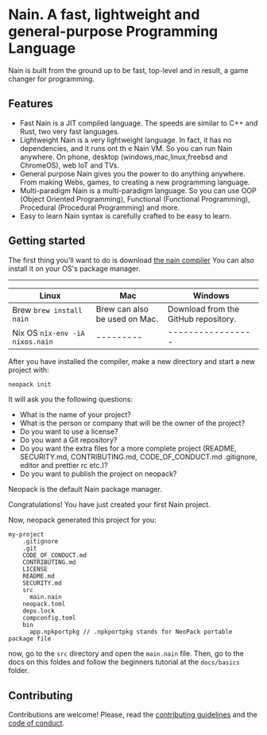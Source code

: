 # Nain. A fast, lightweight and general-purpose Programming Language

Nain is built from the ground up to be fast, top-level and in result, a game changer for programming.

## Features

- Fast
Nain is a JIT compiled language. The speeds are similar to C++ and Rust, two very fast languages.
- Lightweight
Nain is a very lightweight language.
In fact, it has no dependencies, and it runs ont th e Nain VM. So you can run Nain anywhere. On phone, desktop (windows,mac,linux,freebsd and ChromeOS), web IoT and TVs.
- General purpose
Nain gives you the power to do anything anywhere.
From making Webs, games, to creating a new programming language.
- Multi-paradigm
Nain is a multi-paradigm language.
So you can use OOP (Object Oriented Programming), Functional (Functional Programming), Procedural (Procedural Programming) and more.
- Easy to learn
Nain syntax is carefully crafted to be easy to learn.

## Getting started

The first thing you'll want to do is download [the nain compiler](github.com/theatualmariluski/nain)
You can also install it on your OS's package manager.

--------------------------------------------------------------------------------------------
| **Linux** | **Mac**                                              | **Windows**                                                        |
|-----------|--------------------------------------------|---------------------------------|
|Brew `brew install nain`| Brew can also be used on Mac. | Download from the GitHub repository. |
|Nix OS `nix-env -iA nixos.nain`| ---------  | ----------------- |

After you have installed the compiler, make a new directory and start a new project with:
```bash
neopack init
```
It will ask you the following questions:

* What is the name of your project?
* What is the person or company that will be the owner of the project?
* Do you want to use a license?
* Do you want a Git repository?
* Do you want the extra files for a more complete project (README, SECURITY.md, CONTRIBUTING.md, CODE_OF_CONDUCT.md .gitignore, editor and prettier rc etc.)?
* Do you want to publish the project on neopack?

Neopack is the default Nain package manager.

Congratulations!
You have just created your first Nain project.

Now, neopack generated this project for you:
```filetree
my-project
    .gitignore
    .git
    CODE_OF_CONDUCT.md
    CONTRIBUTING.md
    LICENSE
    README.md
    SECURITY.md
    src
      main.nain
    neopack.toml
    deps.lock
    compconfig.toml
    bin
      app.npkportpkg // .npkportpkg stands for NeoPack portable package file
```
now, go to the `src` directory and open the `main.nain` file.
Then, go to the docs on this foldes and follow the beginners tutorial at the `docs/basics` folder.

## Contributing

Contributions are welcome!
Please, read the [contributing guidelines](CONTRIBUTING.md) and the [code of conduct](CODE_OF_CONDUCT.md).
